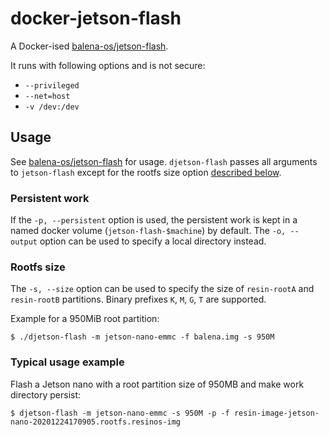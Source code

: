 # docker-jetson-flash
A Docker-ised [balena-os/jetson-flash][jetson-flash].

It runs with following options and is not secure:
- `--privileged`
- `--net=host`
- `-v /dev:/dev`

## Usage
See [balena-os/jetson-flash][jetson-flash] for usage. `djetson-flash` passes all arguments to `jetson-flash` except for the rootfs size option [described below](#rootfs-size).

### Persistent work
If the `-p, --persistent` option is used, the persistent work is kept in a named docker volume (`jetson-flash-$machine`) by default. The `-o, --output` option can be used to specify a local directory instead.

### Rootfs size
The `-s, --size` option can be used to specify the size of `resin-rootA` and `resin-rootB` partitions. Binary prefixes `K`, `M`, `G`, `T` are supported.

Example for a 950MiB root partition:
```
$ ./djetson-flash -m jetson-nano-emmc -f balena.img -s 950M
```

### Typical usage example
Flash a Jetson nano with a root partition size of 950MB and make work directory persist:
```
$ djetson-flash -m jetson-nano-emmc -s 950M -p -f resin-image-jetson-nano-20201224170905.rootfs.resinos-img
```

[jetson-flash]:https://github.com/balena-os/jetson-flash
